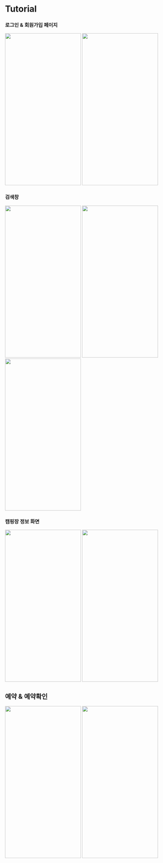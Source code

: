 # Tutorial

### 로그인 & 회원가입 페이지
<img src="https://user-images.githubusercontent.com/18027740/122664931-49bd7f80-d1df-11eb-8c44-1c1539a020d5.png" width="250" height="500">  <img src="https://user-images.githubusercontent.com/18027740/122664951-6eb1f280-d1df-11eb-8574-9e86b0c7cefa.png" width="250" height="500">

### 검색창
<img src="https://user-images.githubusercontent.com/18027740/122664955-71ace300-d1df-11eb-977c-278cbc24d240.png" width="250" height="500">  <img src="https://user-images.githubusercontent.com/18027740/122664957-740f3d00-d1df-11eb-92a5-e326a54a99fc.png" width="250" height="500">  <img src="https://user-images.githubusercontent.com/18027740/122664958-75d90080-d1df-11eb-9b62-e0dd2149ee05.png" width="250" height="500">  

### 캠핑장 정보 화면
<img src="https://user-images.githubusercontent.com/18027740/122664960-77a2c400-d1df-11eb-9ad6-734f2e563cf7.png" width="250" height="500">  <img src="https://user-images.githubusercontent.com/18027740/122664961-78d3f100-d1df-11eb-9766-d175f043ab71.png" width="250" height="500">

## 예약 & 예약확인
<img src="https://user-images.githubusercontent.com/18027740/122664960-77a2c400-d1df-11eb-9ad6-734f2e563cf7.png" width="250" height="500">  <img src="https://user-images.githubusercontent.com/18027740/122664961-78d3f100-d1df-11eb-9766-d175f043ab71.png" width="250" height="500">
